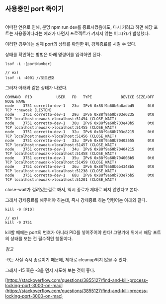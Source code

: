 ## 사용중인 port 죽이기
<br>
어떠한 연유로 인해, 분명 npm run dev를 종료시켰음에도,
다시 키려고 하면 해당 포트는 사용중이다라는 에러가 나면서 프로젝트가 켜지지 않는 버그(?)가 발생했다.

이러한 경우에는 실제 port의 상태를 확인한 뒤, 강제종료를 시킬 수 있다.

상태를 확인하는 방법은 아래 명령어를 입력하면 된다.

```tsx
lsof -i :[portNumber]

// ex)
lsof -i :4001 //포트번호
```

그러자 아래와 같은 상태가 나왔다.

```tsx
COMMAND  PID           USER   FD   TYPE             DEVICE SIZE/OFF NODE NAME
node    3751 corretto-dev-1   23u  IPv6 0x88f9a60b6a8adbd5      0t0  TCP *:newoak (LISTEN)
node    3751 corretto-dev-1   29u  IPv6 0x88f9a60b703e6235      0t0  TCP localhost:newoak->localhost:51454 (CLOSE_WAIT)
node    3751 corretto-dev-1   30u  IPv6 0x88f9a60b703e48b5      0t0  TCP localhost:newoak->localhost:51455 (CLOSE_WAIT)
node    3751 corretto-dev-1   32u  IPv6 0x88f9a60b703e8215      0t0  TCP localhost:newoak->localhost:51456 (CLOSE_WAIT)
node    3751 corretto-dev-1   33u  IPv6 0x88f9a60b70403555      0t0  TCP localhost:newoak->localhost:51457 (CLOSE_WAIT)
node    3751 corretto-dev-1   34u  IPv6 0x88f9a60b70404215      0t0  TCP localhost:newoak->localhost:51458 (CLOSE_WAIT)
node    3751 corretto-dev-1   35u  IPv6 0x88f9a60b704008b5      0t0  TCP localhost:newoak->localhost:51459 (CLOSE_WAIT)
node    3751 corretto-dev-1   36u  IPv6 0x88f9a60b6b4348b5      0t0  TCP localhost:newoak->localhost:51238 (CLOSE_WAIT)
node    3751 corretto-dev-1   68u  IPv6 0x88f9a60b703e7bb5      0t0  TCP localhost:newoak->localhost:51201 (CLOSE_WAIT)
```

close-wait가 걸려있는걸로 봐서, 역시 종료가 제대로 되지 않았다고 본다.

그래서 강제종료를 해주어야 하는데, 즉시 강제종료 하는 명령어는 아래와 같다.

```tsx
kill -9 [PID]

// ex)
kill -9 3751
```

kill할 때에는 port의 번호가 아니라 PID를 넣어주어야 한다! 그렇기에 위에서 해당 포트의 상태를 보는 건 필수적인 행동이다.

*참고*

-9는 사실 즉시 종료이기 때문에, 제대로 cleanup되지 않을 수 있다.

그래서 -15 혹은 -3을 먼저 시도해 보는 것이 좋다.

[https://stackoverflow.com/questions/3855127/find-and-kill-process-locking-port-3000-on-mac](https://stackoverflow.com/questions/3855127/find-and-kill-process-locking-port-3000-on-mac)